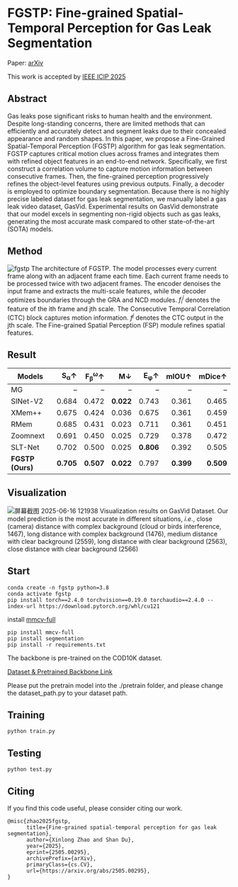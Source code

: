 # FGSTP: Fine-grained Spatial-Temporal Perception for Gas Leak Segmentation

Paper: [arXiv](https://www.arxiv.org/abs/2505.00295)

This work is accepted by [IEEE ICIP 2025](https://2025.ieeeicip.org/)

## Abstract
Gas leaks pose significant risks to human health and the environment. Despite long-standing concerns, there are limited methods that can efficiently and accurately detect and segment leaks due to their concealed appearance and random shapes. In this paper, we propose a Fine-Grained Spatial-Temporal Perception (FGSTP) algorithm for gas leak segmentation. FGSTP captures critical motion clues across frames and integrates them with refined object features in an end-to-end network. Specifically, we first construct a correlation volume to capture motion information between consecutive frames. Then, the fine-grained perception progressively refines the object-level features using previous outputs. Finally, a decoder is employed to optimize boundary segmentation. Because there is no highly precise labeled dataset for gas leak segmentation, we manually label a gas leak video dataset, GasVid. Experimental results on GasVid demonstrate that our model excels in segmenting non-rigid objects such as gas leaks, generating the most accurate mask compared to other state-of-the-art (SOTA) models.

## Method
![fgstp](https://github.com/user-attachments/assets/ddc013d2-86d0-4975-a2db-a393e3bcf790)
The architecture of FGSTP. The model processes every current frame along with an adjacent frame each time. Each current frame needs to be processed twice with two adjacent frames. The encoder denoises the input frame and extracts the multi-scale features, while the decoder optimizes boundaries through the GRA and NCD modules.  $f_{i}^j$ denotes the feature of the ith frame and jth scale. The Consecutive Temporal Correlation (CTC) block captures motion information. $f^j$ denotes the CTC output in the jth scale. The Fine-grained Spatial Perception (FSP) module refines spatial features.

## Result
| Models             | **S<sub>α</sub>↑** | **F<sub>β</sub><sup>ω</sup>↑** | **M↓** | **E<sub>φ</sub>↑** | **mIOU↑** | **mDice↑** |
|--------------------|-------------------:|-------------------------------:|-------:|-------------------:|----------:|-----------:|
| MG                 | –                   | –                             | –          | –                  | –         | –          |
| SINet-V2           | 0.684               | 0.472                         | **0.022**  | 0.743              | 0.361     | 0.465      |
| XMem++             | 0.675               | 0.424                         | 0.036      | 0.675              | 0.361     | 0.459      |
| RMem               | 0.685               | 0.431                         | 0.023      | 0.711              | 0.361     | 0.451      |
| Zoomnext           | 0.691               | 0.450                         | 0.025      | 0.729              | 0.378     | 0.472      |
| SLT-Net            | 0.702               | 0.500                         | 0.025      | **0.806**          | 0.392     | 0.505      |
| **FGSTP (Ours)**   |**0.705**            | **0.507**                     | **0.022**  | 0.797              | **0.399**     | **0.509**      |

## Visualization
![屏幕截图 2025-06-16 121938](https://github.com/user-attachments/assets/1e29865b-89b6-470d-a38b-9fa93f7afc72)
Visualization results on GasVid Dataset. Our model prediction is the most accurate in different situations, $i.e.,$ close (camera) distance with complex background (cloud or birds interference, 1467), long distance with complex background (1476), medium distance with clear background (2559), long distance with clear background (2563), close distance with clear background (2566)



## Start
```
conda create -n fgstp python=3.8
conda activate fgstp
pip install torch==2.4.0 torchvision==0.19.0 torchaudio==2.4.0 --index-url https://download.pytorch.org/whl/cu121
```
install [mmcv-full](https://mmcv.readthedocs.io/en/latest/get_started/installation.html) 
```
pip install mmcv-full
pip install segmentation
pip install -r requirements.txt
```

The backbone is pre-trained on the COD10K dataset.   

[Dataset & Pretrained Backbone Link](https://drive.google.com/drive/folders/1UCw2AOAyZCqRYkpwapcw2kBQIG9_rsUy?usp=sharing)

Please put the pretrain model into the ./pretrain folder, and please change the dataset_path.py to your dataset path.

## Training 
```
python train.py
```
## Testing 
```
python test.py
```

## Citing 

If you find this code useful, please consider citing our work.
```
@misc{zhao2025fgstp,
      title={Fine-grained spatial-temporal perception for gas leak segmentation}, 
      author={Xinlong Zhao and Shan Du},
      year={2025},
      eprint={2505.00295},
      archivePrefix={arXiv},
      primaryClass={cs.CV},
      url={https://arxiv.org/abs/2505.00295}, 
}
```
